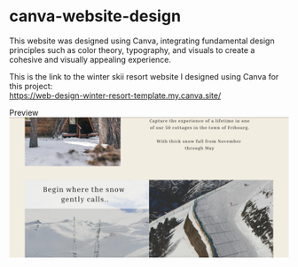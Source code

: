 # canva-website-design
This website was designed using Canva, integrating fundamental design principles such as color theory, typography, and visuals to create a cohesive and visually appealing experience.

This is the link to the winter skii resort website I designed using Canva for this project:   
https://web-design-winter-resort-template.my.canva.site/

Preview
![Preview of Winter Skii Resort Website Design](https://github.com/aditiingle/canva-website-design/blob/main/previewOfWebsite.png)


